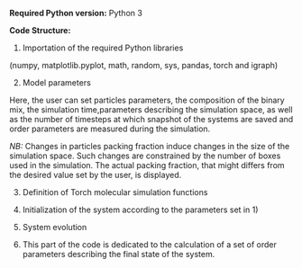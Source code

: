 **Required Python version:**
Python 3 

**Code Structure:**

1) Importation of the required Python libraries

(numpy,
matplotlib.pyplot,
math,
random,
sys,
pandas,
torch and
igraph)

2) Model parameters

Here, the user can set particles parameters, the composition of the binary mix, the simulation time,parameters describing the simulation space, as well as  the number of timesteps at which snapshot of the systems are saved and order parameters are measured during the simulation.

_NB:_ Changes in particles packing fraction induce changes in the size of the simulation space. Such changes are constrained by the number of boxes used in the simulation. The actual packing fraction, that might differs from the desired value set by the user, is displayed.

3) Definition of Torch molecular simulation functions

4) Initialization of the system according to the parameters set in 1)

5) System evolution

6) This part of the code is dedicated to the calculation of a set of order parameters describing the final state of the system.





